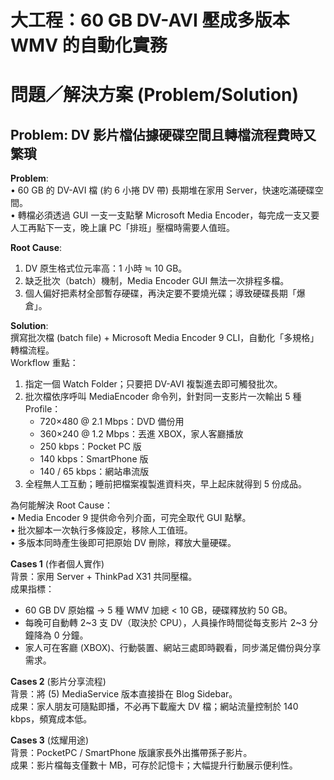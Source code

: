# 大工程：60 GB DV-AVI 壓成多版本 WMV 的自動化實務

# 問題／解決方案 (Problem/Solution)

## Problem: DV 影片檔佔據硬碟空間且轉檔流程費時又繁瑣  
**Problem**:  
• 60 GB 的 DV-AVI 檔 (約 6 小捲 DV 帶) 長期堆在家用 Server，快速吃滿硬碟空間。  
• 轉檔必須透過 GUI 一支一支點擊 Microsoft Media Encoder，每完成一支又要人工再點下一支，晚上讓 PC「排班」壓檔時需要人值班。  

**Root Cause**:  
1. DV 原生格式位元率高：1 小時 ≒ 10 GB。  
2. 缺乏批次（batch）機制，Media Encoder GUI 無法一次排程多檔。  
3. 個人偏好把素材全部暫存硬碟，再決定要不要燒光碟；導致硬碟長期「爆倉」。  

**Solution**:  
撰寫批次檔 (batch file) + Microsoft Media Encoder 9 CLI，自動化「多規格」轉檔流程。  
Workflow 重點：  
1. 指定一個 Watch Folder；只要把 DV-AVI 複製進去即可觸發批次。  
2. 批次檔依序呼叫 MediaEncoder 命令列，針對同一支影片一次輸出 5 種 Profile：  
   - 720×480 @ 2.1 Mbps：DVD 備份用  
   - 360×240 @ 1.2 Mbps：丟進 XBOX，家人客廳播放  
   - 250 kbps：Pocket PC 版  
   - 140 kbps：SmartPhone 版  
   - 140 / 65 kbps：網站串流版  
3. 全程無人工互動；睡前把檔案複製進資料夾，早上起床就得到 5 份成品。  

為何能解決 Root Cause：  
• Media Encoder 9 提供命令列介面，可完全取代 GUI 點擊。  
• 批次腳本一次執行多條設定，移除人工值班。  
• 多版本同時產生後即可把原始 DV 刪除，釋放大量硬碟。  

**Cases 1** (作者個人實作)  
背景：家用 Server + ThinkPad X31 共同壓檔。  
成果指標：  
- 60 GB DV 原始檔 → 5 種 WMV 加總 < 10 GB，硬碟釋放約 50 GB。  
- 每晚可自動轉 2~3 支 DV（取決於 CPU），人員操作時間從每支影片 2~3 分鐘降為 0 分鐘。  
- 家人可在客廳 (XBOX)、行動裝置、網站三處即時觀看，同步滿足備份與分享需求。  

**Cases 2** (影片分享流程)  
背景：將 (5) MediaService 版本直接掛在 Blog Sidebar。  
成果：家人朋友可隨點即播，不必再下載龐大 DV 檔；網站流量控制於 140 kbps，頻寬成本低。  

**Cases 3** (炫耀用途)  
背景：PocketPC / SmartPhone 版讓家長外出攜帶孫子影片。  
成果：影片檔每支僅數十 MB，可存於記憶卡；大幅提升行動展示便利性。
